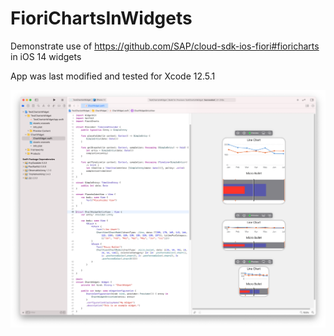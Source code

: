 # FioriChartsInWidgets

Demonstrate use of https://github.com/SAP/cloud-sdk-ios-fiori#fioricharts in iOS 14 widgets

App was last modified and tested for Xcode 12.5.1

![](./xcode12.png)
